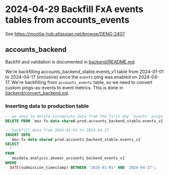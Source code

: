 # 2024-04-29 Backfill FxA events tables from accounts_events

See https://mozilla-hub.atlassian.net/browse/DENG-2407

## accounts_backend
Backfill and validation is documented in [backend/README.md](backend_test/README.md).

We're backfilling accounts_backend_stable.events_v1 table from 2024-01-01 to 2024-04-17 (inclusive) since the `events` ping was enabled on 2024-04-17. We're backfilling from `accounts_events` table, so we need to convert custom pings-as-events to event metrics. This is done in [backend/convert_backend.sql](convert_backend.sql).

### Inserting data to production table
```sql
-- we need to delete incomplete data from the first day `events` pings was enabled
DELETE FROM `moz-fx-data-shared-prod.accounts_backend_stable.events_v1` WHERE date(submission_timestamp) = '2024-04-17';

-- backfill data from 2024-01-01 to 2024-04-17
INSERT INTO
  `moz-fx-data-shared-prod.accounts_backend_stable.events_v1`
SELECT
  *
FROM
  `mozdata.analysis.akomar_accounts_backend_events_v1`
WHERE 
  DATE(submission_timestamp) BETWEEN '2024-01-01' AND '2024-04-17';
```
